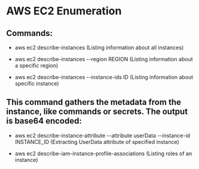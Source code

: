 # AWS EC2 Enumeration

## Commands:

 - aws ec2 describe-instances (Listing information about all instances)

 - aws ec2 describe-instances --region REGION (Listing information about a specific region)

 - aws ec2 describe-instances --instance-ids ID (Listing information about specific instance)

## This command gathers the metadata from the instance, like commands or secrets. The output is base64 encoded:

 - aws ec2 describe-instance-attribute --attribute userData --instance-id INSTANCE_ID (Extracting UserData attribute of specified instance)

 - aws ec2 describe-iam-instance-profile-associations (Listing roles of an instance)

